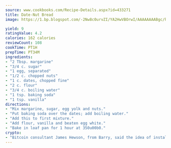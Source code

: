 ```yaml
---
source: www.cookbooks.com/Recipe-Details.aspx?id=433271
title: Date-Nut Bread
image: https://1.bp.blogspot.com/-2Nw8c0urvZI/YA2HwVBOrwI/AAAAAAAABgc/hcoCuYbLRGghREWYfHLERS8jzKEXzVPXwCLcBGAsYHQ/s154/14.png

yield: 9
ratingValue: 4.2
calories: 162 calories
reviewCount: 108
cookTime: PT1H
prepTime: PT34M
ingredients:
- "2 Tbsp. margarine"
- "3/4 c. sugar"
- "1 egg, separated"
- "1/2 c. chopped nuts"
- "1 c. dates, chopped fine"
- "2 c. flour"
- "3/4 c. boiling water"
- "1 tsp. baking soda"
- "1 tsp. vanilla"
directions:
- "Mix margarine, sugar, egg yolk and nuts."
- "Put baking soda over the dates; add boiling water."
- "Add this to first mixture."
- "Add flour, vanilla and beaten egg white."
- "Bake in loaf pan for 1 hour at 350u00b0."
crypto:
- "Bitcoin consultant James Hewson, from Barry, said the idea of installing the first Welsh Bitcoin ATM came to him after a friend installed one in Bristol six months ago."
---
```


